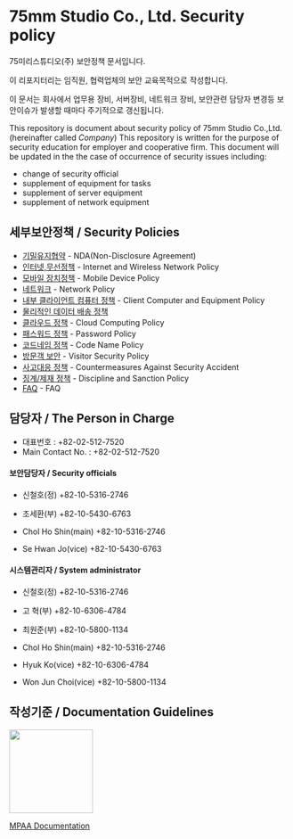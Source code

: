 # 75mm Studio Co., Ltd. Security policy

75미리스튜디오(주) 보안정책 문서입니다.

이 리포지터리는 임직원, 협력업체의 보안 교육목적으로 작성합니다.

이 문서는 회사에서 업무용 장비, 서버장비, 네트워크 장비, 보안관련 담당자 변경등 보안이슈가 발생할 때마다 주기적으로 갱신됩니다.

This repository is document about security policy of  75mm Studio Co.,Ltd.(hereinafter called *Company*)
This repository is written for the purpose of security education for employer and cooperative firm.
This document will be updated in the the case of occurrence of security issues including:
- change of security official
- supplement of equipment for tasks
- supplement of server equipment
- supplement of network equipment

## 세부보안정책 / Security Policies
- [기밀유지협약](docs/nda.md) - NDA(Non-Disclosure Agreement)
- [인터넷,무선정책](docs/internet.md) - Internet and Wireless Network Policy
- [모바일 장치정책](docs/mobile.md) - Mobile Device Policy
- [네트워크](docs/network.md) - Network Policy
- [내부 클라이언트 컴퓨터 정책](docs/clientpc.md) - Client Computer and Equipment Policy
- [물리적인 데이터 배송 정책](docs/send_physical_data.md)
- [클라우드 정책](docs/cloud.md) - Cloud Computing Policy
- [패스워드 정책](docs/password.md) - Password Policy
- [코드네임 정책](docs/codename.md) - Code Name Policy
- [방문객 보안](docs/guest.md) - Visitor Security Policy
- [사고대응 정책](docs/security_incident_response.md) - Countermeasures Against Security Accident
- [징계/제재 정책](docs/security_disciplinary_action.md) - Discipline and Sanction Policy
- [FAQ](docs/qna.md) - FAQ

## 담당자 / The Person in Charge
- 대표번호 : +82-02-512-7520
- Main Contact No. : +82-02-512-7520

#### 보안담당자 / Security officials
- 신철호(정) +82-10-5316-2746
- 조세환(부) +82-10-5430-6763

- Chol Ho Shin(main) +82-10-5316-2746
- Se Hwan Jo(vice) +82-10-5430-6763

#### 시스템관리자 / System administrator
- 신철호(정) +82-10-5316-2746
- 고 혁(부) +82-10-6306-4784
- 최원준(부) +82-10-5800-1134

- Chol Ho Shin(main) +82-10-5316-2746
- Hyuk Ko(vice) +82-10-6306-4784
- Won Jun Choi(vice) +82-10-5800-1134

## 작성기준 / Documentation Guidelines
<img src="https://upload.wikimedia.org/wikipedia/commons/5/57/MPAA.jpg" width="150">

[MPAA Documentation](https://www.mpaa.org/what-we-do/advancing-creativity/additional-resources/#content-protection-best-practices)
